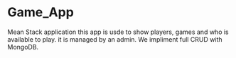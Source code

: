 # Game_App
Mean Stack application
this app is usde to show players, games and who is available to play. it is managed by an admin. We impliment full CRUD with MongoDB.
